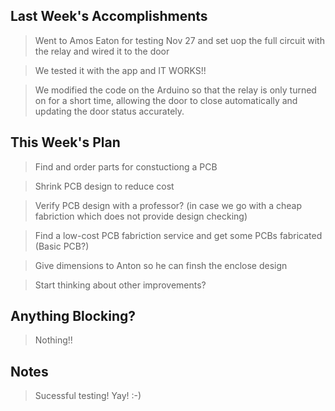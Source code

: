 ## Last Week's Accomplishments

> Went to Amos Eaton for testing Nov 27 and set uop the full circuit with the
> relay and wired it to the door

> We tested it with the app and IT WORKS!!

> We modified the code on the Arduino so that the relay is only turned on for
> a short time, allowing the door to close automatically and updating the door
> status accurately.


## This Week's Plan

> Find and order parts for constuctiong a PCB

> Shrink PCB design to reduce cost

> Verify PCB design with a professor? (in case we go with a cheap 
> fabriction which does not provide design checking)

> Find a low-cost PCB fabriction service and get some PCBs fabricated (Basic PCB?)

> Give dimensions to Anton so he can finsh the enclose design

> Start thinking about other improvements?

## Anything Blocking?

> Nothing!!

## Notes

> Sucessful testing! Yay! :-)